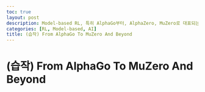 ```yaml
---
toc: true
layout: post
description: Model-based RL, 특히 AlphaGo부터, AlphaZero, MuZero로 대표되는 NN-guided MCTS와 미래 연구 방향에 대해 살펴봅니다.
categories: [RL, Model-based, AI]
title: (습작) From AlphaGo To MuZero And Beyond
---
```


# (습작) From AlphaGo To MuZero And Beyond

